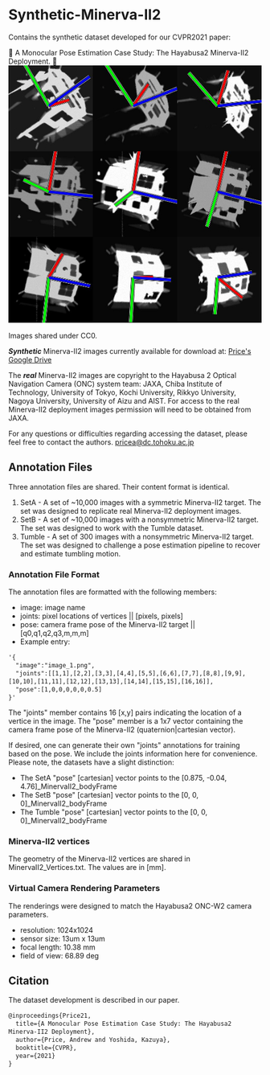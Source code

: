 # Synthetic-Minerva-II2
Contains the synthetic dataset developed for our CVPR2021 paper:

:rocket: A Monocular Pose Estimation Case Study: The Hayabusa2 Minerva-II2 Deployment. :rocket:
<img width="512" height="512" src="tumble.jpg"/>

Images shared under CC0.

***Synthetic*** Minerva-II2 images currently available for download at:
[Price's Google Drive](https://drive.google.com/drive/folders/1ZhmzKEgsCmU2jB3aZuLk97uaa4_9o4dP?usp=sharing)

The ***real*** Minerva-II2 images are copyright to the Hayabusa 2 Optical Navigation Camera (ONC) system team: JAXA, Chiba Institute of Technology, University of Tokyo, Kochi University, Rikkyo University, Nagoya University, University of Aizu and AIST. For access to the real Minerva-II2 deployment images permission will need to be obtained from JAXA. 

For any questions or difficulties regarding accessing the dataset, please feel free to contact the authors. 
pricea@dc.tohoku.ac.jp

## Annotation Files
Three annotation files are shared. Their content format is identical.
1. SetA   - A set of ~10,000 images with a symmetric    Minerva-II2 target. The set was designed to replicate real Minerva-II2 deployment images.
2. SetB   - A set of ~10,000 images with a nonsymmetric Minerva-II2 target. The set was designed to work with the Tumble dataset.
3. Tumble - A set of  300    images with a nonsymmetric Minerva-II2 target. The set was designed to challenge a pose estimation pipeline to recover and estimate tumbling motion.

### Annotation File Format
The annotation files are formatted with the following members:
- image: image name
- joints: pixel locations of vertices || [pixels, pixels]
- pose: camera frame pose of the Minerva-II2 target || [q0,q1,q2,q3,m,m,m]
- Example entry:
```
'{
  "image":"image_1.png",
  "joints":[[1,1],[2,2],[3,3],[4,4],[5,5],[6,6],[7,7],[8,8],[9,9],[10,10],[11,11],[12,12],[13,13],[14,14],[15,15],[16,16]],
  "pose":[1,0,0,0,0,0,0.5]
}'
```
The "joints" member contains 16 [x,y] pairs indicating the location of a vertice in the image.
The "pose" member is a 1x7 vector containing the camera frame pose of the Minerva-II2 (quaternion|cartesian vector).

If desired, one can generate their own "joints" annotations for training based on the pose. We include the joints information here for convenience. Please note, the datasets have a slight distinction:
- The SetA   "pose" [cartesian] vector points to the [0.875, -0.04, 4.76]_MinervaII2_bodyFrame
- The SetB   "pose" [cartesian] vector points to the [0, 0, 0]_MinervaII2_bodyFrame
- The Tumble "pose" [cartesian] vector points to the [0, 0, 0]_MinervaII2_bodyFrame

### Minerva-II2 vertices
The geometry of the Minerva-II2 vertices are shared in MinervaII2_Vertices.txt. The values are in [mm].

### Virtual Camera Rendering Parameters
The renderings were designed to match the Hayabusa2 ONC-W2 camera parameters.
- resolution:    1024x1024
- sensor size:   13um x 13um
- focal length:  10.38 mm
- field of view: 68.89 deg

## Citation
The dataset development is described in our paper.
```
@inproceedings{Price21,
  title={A Monocular Pose Estimation Case Study: The Hayabusa2 Minerva-II2 Deployment},
  author={Price, Andrew and Yoshida, Kazuya},
  booktitle={CVPR},
  year={2021}
}
```

